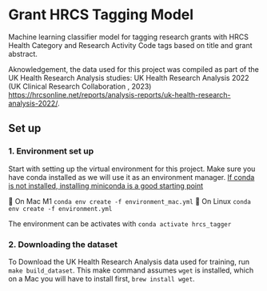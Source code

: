 # Grant HRCS Tagging Model
Machine learning classifier model for tagging research grants with HRCS Health Category and Research Activity Code tags based on title and grant abstract.


Aknowledgement, the data used for this project was compiled as part of the UK Health Research Analysis studies: UK Health Research Analysis 2022 (UK Clinical Research Collaboration , 2023) https://hrcsonline.net/reports/analysis-reports/uk-health-research-analysis-2022/.

## Set up

### 1. Environment set up

Start with setting up the virtual environment for this project. Make sure you have conda installed as we will use it as an environment manager. [If conda is not installed, installing miniconda is a good starting point](https://docs.anaconda.com/miniconda/install/#quick-command-line-install)

:green_apple: On Mac M1 `conda env create -f environment_mac.yml` 
:penguin: On Linux `conda env create -f environment.yml` 

The environment can be activates with `conda activate hrcs_tagger`

### 2. Downloading the dataset

To Download the UK Health Research Analysis data used for training, run `make build_dataset`. This make command assumes `wget` is installed, which on a Mac you will have to install first, `brew install wget`.
